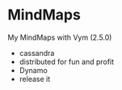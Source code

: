 # MindMaps
My MindMaps with Vym (2.5.0)

- cassandra
- distributed for fun and profit
- Dynamo
- release it
